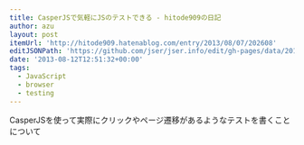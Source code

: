 ```yaml
---
title: CasperJSで気軽にJSのテストできる - hitode909の日記
author: azu
layout: post
itemUrl: 'http://hitode909.hatenablog.com/entry/2013/08/07/202608'
editJSONPath: 'https://github.com/jser/jser.info/edit/gh-pages/data/2013/08/index.json'
date: '2013-08-12T12:51:32+00:00'
tags:
  - JavaScript
  - browser
  - testing
---
```

CasperJSを使って実際にクリックやページ遷移があるようなテストを書くことについて

